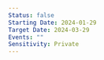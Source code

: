 ```yaml
---
Status: false
Starting Date: 2024-01-29
Target Date: 2024-03-29
Events: ""
Sensitivity: Private
---
```


